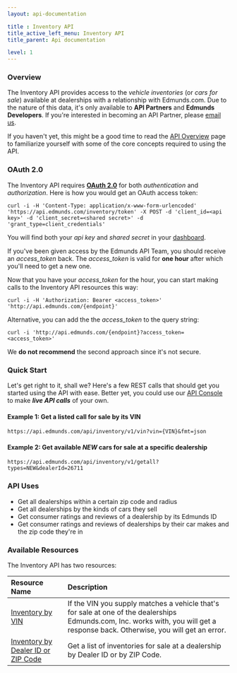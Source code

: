 ```yaml
---
layout: api-documentation

title : Inventory API
title_active_left_menu: Inventory API
title_parent: Api documentation

level: 1
---
```


### Overview

The Inventory API provides access to the *vehicle inventories* (or *cars for sale*) available at dealerships with a relationship with Edmunds.com. Due to the nature of this data, it's only available to **API Partners** and **Edmunds Developers**. If you're interested in becoming an API Partner, please [email us](mailto:api%40edmunds.com?subject=API%20Partner%20Inquiry&body=Please%20fill%20out%20the%20following%20sections.%0A%0AName%20%26%20position%3A%0A%0ACompany%3A%0A%0AApplication%20Description%2C%20including%20links%20to%20demo%2Flive%20app%3A%0A%0AHow%20you%20plan%20to%20use%20Edmunds%20data%3A%0A%0AWhy%20you%20would%20make%20a%20good%20fit%20for%20a%20strategic%20partnership%20with%20Edmunds%3A%20%0A%0A).

If you haven't yet, this might be a good time to read the [API Overview](/api-documentation/overview/) page to familiarize yourself with some of the core concepts required to using the API.

### OAuth 2.0

The Inventory API requires **[OAuth 2.0](http://aaronparecki.com/articles/2012/07/29/1/oauth2-simplified)** for both *authentication* and *authorization*. Here is how you would get an OAuth access token:

	curl -i -H 'Content-Type: application/x-www-form-urlencoded' 'https://api.edmunds.com/inventory/token' -X POST -d 'client_id=<api key>' -d 'client_secret=<shared secret>' -d 'grant_type=client_credentials'
	
You will find both your *api key* and *shared secret* in your [dashboard](http://edmunds.mashery.com/apps/mykeys).

If you've been given access by the Edmunds API Team, you should receive an _access\_token_ back. The _access\_token_ is valid for **one hour** after which you'll need to get a new one.

Now that you have your _access\_token_ for the hour, you can start making calls to the Inventory API resources this way:

	curl -i -H 'Authorization: Bearer <access_token>' 'http://api.edmunds.com/{endpoint}'
	
Alternative, you can add the the _access\_token_ to the query string:

	curl -i 'http://api.edmunds.com/{endpoint}?access_token=<access_token>'
	
We **do not recommend** the second approach since it's not secure.

### Quick Start

Let's get right to it, shall we? Here's a few REST calls that should get you started using the API with ease. Better yet, you could use our [API Console](http://edmunds.mashery.com/io-docs) to make ***live API calls*** of your own.

#### Example 1: Get a listed call for sale by its VIN

	https://api.edmunds.com/api/inventory/v1/vin?vin={VIN}&fmt=json

#### Example 2: Get available *NEW* cars for sale at a specific dealership

	https://api.edmunds.com/api/inventory/v1/getall?types=NEW&dealerId=26711

### API Uses

* Get all dealerships within a certain zip code and radius
* Get all dealerships by the kinds of cars they sell
* Get consumer ratings and reviews of a dealership by its Edmunds ID
* Get consumer ratings and reviews of dealerships by their car makes and the zip code they're in

### Available Resources

The Inventory API has two resources:

| Resource Name  	| Description                           |
|:------------------|:--------------------------------------|
| [Inventory by VIN](/api-documentation/inventory/vin_lookup/v1/) | If the VIN you supply matches a vehicle that's for sale at one of the dealerships Edmunds.com, Inc. works with, you will get a response back. Otherwise, you will get an error. |
| [Inventory by Dealer ID or ZIP Code](/api-documentation/inventory/vehicle_listings/v1/) | Get a list of inventories for sale at a dealership by Dealer ID or by ZIP Code. |

